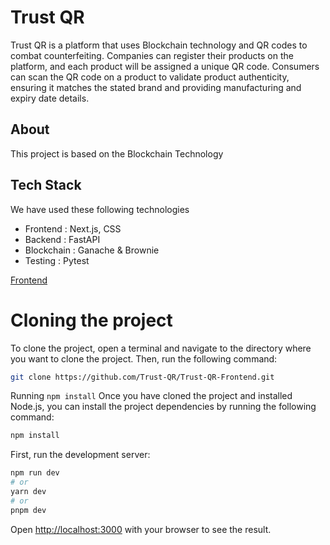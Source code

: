 # Trust QR

Trust QR is a platform that uses Blockchain technology and QR codes to combat counterfeiting. Companies can register their products on the platform, and each product will be assigned a unique QR code. Consumers can scan the QR code on a product to validate product authenticity, ensuring it matches the stated brand and providing manufacturing and expiry date details.

## About
This project is based on the Blockchain Technology

## Tech Stack
We have used these following technologies

* Frontend : Next.js, CSS
* Backend : FastAPI
* Blockchain : Ganache & Brownie
* Testing : Pytest

[Frontend](https://github.com/Trust-QR/Trust-QR-Frontend/)

# Cloning the project
To clone the project, open a terminal and navigate to the directory where you want to clone the project. Then, run the following command:
```bash
git clone https://github.com/Trust-QR/Trust-QR-Frontend.git
```
Running `npm install`
Once you have cloned the project and installed Node.js, you can install the project dependencies by running the following command:
```bash
npm install
```

First, run the development server:

```bash
npm run dev
# or
yarn dev
# or
pnpm dev
```

Open [http://localhost:3000](http://localhost:3000) with your browser to see the result.
